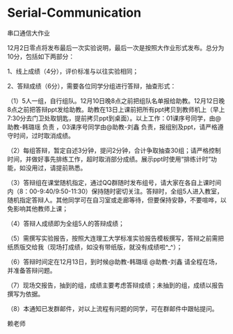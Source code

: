# Serial-Communication
串口通信大作业

12月2日零点将发布最后一次实验说明，最后一次是按照大作业形式发布。总分为10分，包括如下两部分：

1、线上成绩（4分），评价标准与以往实验相同；

2、答辩成绩（6分），需要各位同学分组进行答辩，抽查形式：

（1）5人一组，自行组队。12月10日晚8点之前把组队名单报给助教。12月12日晚8点之前把答辩ppt发给助教。助教在13日上课前把所有ppt拷贝到教师机上（早上7:30分去门卫处取钥匙，提前拷贝ppt到桌面）。以上工作：01课序号同学，由@助教-韩璐瑶 负责 ，03课序号同学由@助教-刘鑫 负责，报组别及ppt，请严格遵守时间，过时取消成绩。 

（2）每组答辩，暂定自述3分钟，提问2分钟，合计争取抽查30组；请严格控制时间，并做好事先排练工作，超时取消部分成绩。展示ppt时使用“排练计时”功能，如没用过，请提前熟悉。

（3）答辩组在课堂随机指定，通过QQ群随时发布组号，请大家在各自上课时间内（8：00-9:40/9:50-11:30）保持随时密切关注。答辩时，全组5人进入教室，随机指定答辩人。其他同学可在自习室或走廊等待，但要保持安静，不要喧哗，以免影响其他教师上课；

（4）答辩人成绩即为全组5人的答辩成绩；

（5）需撰写实验报告，按照大连理工大学标准实验报告模板撰写，答辩之前需把纸质版交给我（现场打成绩，如没有带纸版，就没有成绩啦^_^）；

（6）答辩时间定在12月13日，到时候@助教-韩璐瑶 @助教-刘鑫 请全程在场，并准备答辩问题。

（7）现场交报告，抽到的组，成绩主要考虑答辩成绩；未抽到的组，成绩以报告撰写为依据。

（8）本通知已发群邮件，对以上流程有问题的同学，可在群邮件中跟帖提问。

赖老师
